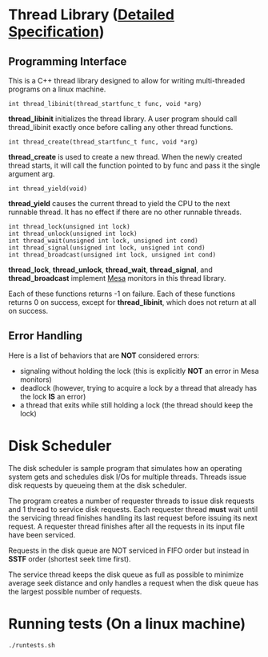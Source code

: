 # Thread Library ([Detailed Specification](http://www.cs.duke.edu/~chase/cps110/projects/1/project1.txt))
## Programming Interface 
This is a C++ thread library designed to allow for writing multi-threaded programs on a linux machine.

    int thread_libinit(thread_startfunc_t func, void *arg)

**thread_libinit** initializes the thread library. A user program should call thread\_libinit exactly once before calling any other thread functions.
    
    int thread_create(thread_startfunc_t func, void *arg)

**thread_create** is used to create a new thread. When the newly created
thread starts, it will call the function pointed to by func and pass it the
single argument arg.

    int thread_yield(void)

**thread_yield** causes the current thread to yield the CPU to the next runnable thread.  It has no effect if there are no other runnable threads.

    int thread_lock(unsigned int lock)
    int thread_unlock(unsigned int lock)
    int thread_wait(unsigned int lock, unsigned int cond)
    int thread_signal(unsigned int lock, unsigned int cond)
    int thread_broadcast(unsigned int lock, unsigned int cond)

**thread\_lock**, **thread\_unlock**, **thread\_wait**, **thread\_signal**, and **thread\_broadcast** implement [Mesa](http://en.wikipedia.org/wiki/Monitor_\(synchronization\)) monitors in this thread library. 

Each of these functions returns -1 on failure.  Each of these functions
returns 0 on success, except for **thread_libinit**, which does not return
at all on success.

## Error Handling

Here is a list of behaviors that are **NOT** considered errors: 

- signaling without holding the lock (this is explicitly **NOT** an error in Mesa monitors)
- deadlock (however, trying to acquire a lock by a thread that already has the lock **IS** an error)
- a thread that exits while still holding a lock (the thread should
keep the lock)

# Disk Scheduler

The disk scheduler is sample program that simulates how an operating system gets and schedules disk I/Os for multiple threads. Threads issue disk requests by queueing them at the disk scheduler.

The program creates a number of requester threads to issue disk requests and 1 thread to service disk requests. Each requester thread **must** wait until the servicing thread finishes handling its last request before issuing its next request. A requester thread finishes after all the requests in its input file have been serviced.

Requests in the disk queue are NOT serviced in FIFO order but instead in **SSTF** order (shortest seek time first).

The service thread keeps the disk queue as full as possible to minimize average seek distance and only handles a request when the disk queue has the largest possible number of requests.

# Running tests (On a linux machine)

    ./runtests.sh


